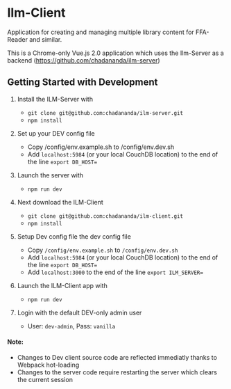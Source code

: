 # Ilm-Client

Application for creating and managing multiple library content for FFA-Reader and similar.

This is a Chrome-only Vue.js 2.0 application which uses the Ilm-Server as a backend (https://github.com/chadananda/ilm-server)


## Getting Started with Development

1. Install the ILM-Server with
    * ```git clone git@github.com:chadananda/ilm-server.git```
    * ```npm install```

2. Set up your DEV config file
    * Copy /config/env.example.sh to /config/env.dev.sh
    * Add ```localhost:5984``` (or your local CouchDB location) to the end of the line ```export DB_HOST=```

3. Launch the server with 
    * ```npm run dev```

4. Next download the ILM-Client
    * ```git clone git@github.com:chadananda/ilm-client.git```
    * ```npm install```

5. Setup Dev config file the dev config file 
    * Copy ```/config/env.example.sh``` to ```/config/env.dev.sh```
    * Add ```localhost:5984``` (or your local CouchDB location) to the end of the line ```export DB_HOST=```
    * Add ```localhost:3000``` to the end of the line ```export ILM_SERVER=```

6. Launch the ILM-Client app with 
    * ```npm run dev``` 

7. Login with the default DEV-only admin user
    * User: ```dev-admin```, Pass: ```vanilla```

#### Note:
  * Changes to Dev client source code are reflected immediatly thanks to Webpack hot-loading
  * Changes to the server code require restarting the server which clears the current session 


